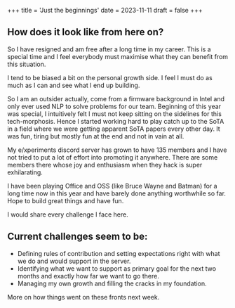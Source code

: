 +++
title = 'Just the beginnings'
date = 2023-11-11
draft = false
+++

## How does it look like from here on?

So I have resigned and am free after a long time in my career.
This is a special time and I feel everybody must maximise what they can benefit from this situation.

I tend to be biased a bit on the personal growth side.
I feel I must do as much as I can and see what I end up building.

So I am an outsider actually, come from a firmware background in Intel and only ever used NLP to solve problems for our team.
Beginning of this year was special, I intuitively felt I must not keep sitting on the sidelines for this tech-morphosis.
Hence I started working hard to play catch up to the SoTA in a field where we were getting apparent SoTA papers every other day.
It was fun, tiring but mostly fun at the end and not in vain at all.

My e/xperiments discord server  has grown to have 135 members and I have not tried to put a lot of effort into promoting it anywhere.
There are some members there whose joy and enthusiasm when they hack is super exhilarating.

I have been playing Office and OSS (like Bruce Wayne and Batman) for a long time now in this year and have barely done anything worthwhile so far.
Hope to build great things and have fun.

I would share every challenge I face here.

## Current challenges seem to be:
* Defining rules of contribution and setting expectations right with what we do and would support in the server.
* Identifying what we want to support as primary goal for the next two months and exactly how far we want to go there.
* Managing my own growth and filling the cracks in my foundation.

More on how things went on these fronts next week.